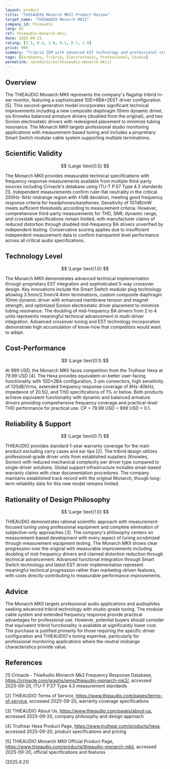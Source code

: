 ```yaml
---
layout: product
title: "THIEAUDIO Monarch MKII Product Review"
target_name: "THIEAUDIO Monarch MKII"
company_id: thieaudio
lang: en
ref: thieaudio-monarch-mkii
date: 2025-09-21
rating: [3.3, 0.5, 1.0, 0.1, 0.7, 1.0]
price: 999
summary: "Tribrid IEM with advanced EST technology and professional studio tuning, though limited measurement data prevents transparent level confirmation."
tags: [Earphones, Tribrid, Electrostatic, Professional, Studio]
permalink: /products/en/thieaudio-monarch-mkii/
---
```


## Overview

The THIEAUDIO Monarch MKII represents the company's flagship tribrid in-ear monitor, featuring a sophisticated 1DD+6BA+2EST driver configuration [5]. This second-generation model incorporates significant technical improvements including a new composite diaphragm 10mm dynamic driver, six Knowles balanced armature drivers (doubled from the original), and two Sonion electrostatic drivers with redesigned placement to minimize tubing resonance. The Monarch MKII targets professional studio monitoring applications with measurement-based tuning and includes a proprietary Smart Switch modular cable system supporting multiple terminations.

## Scientific Validity

$$ \Large \text{0.5} $$

The Monarch MKII provides measurable technical specifications with frequency response measurements available from multiple third-party sources including Crinacle's database using ITU-T P.57 Type 4.3 standards [1]. Independent measurements confirm ruler-flat neutrality in the critical 200Hz-1kHz midrange region with ±1dB deviation, meeting good frequency response criteria for headphones/earphones. Sensitivity of 107dB/mW meets sufficient thresholds according to measurement criteria. However, comprehensive third-party measurements for THD, SNR, dynamic range, and crosstalk specifications remain limited, with manufacturer claims of reduced distortion through doubled mid-frequency BA drivers unverified by independent testing. Conservative scoring applies due to insufficient independent measurement data to confirm transparent level performance across all critical audio specifications.

## Technology Level

$$ \Large \text{1.0} $$

The Monarch MKII demonstrates advanced technical implementation through proprietary EST integration and sophisticated 5-way crossover design. Key innovations include the Smart Switch modular plug technology allowing 3.5mm/2.5mm/4.4mm terminations, custom composite diaphragm 10mm dynamic driver with enhanced membrane tension and magnet strength, and optimized Sonion electrostatic driver placement to minimize tubing resonance. The doubling of mid-frequency BA drivers from 2 to 4 units represents meaningful technical advancement in multi-driver integration. Advanced crossover tuning and EST technology incorporation demonstrate high accumulation of know-how that competitors would want to adopt.

## Cost-Performance

$$ \Large \text{0.1} $$

At 999 USD, the Monarch MKII faces competition from the Truthear Hexa at 79.99 USD [4]. The Hexa provides equivalent-or-better user-facing functionality with 1DD+2BA configuration, 2-pin connectors, high sensitivity of 120dB/Vrms, extended frequency response coverage of 8Hz-40kHz, impedance of 20.5Ω, and THD specifications of 1% or below. Both products achieve equivalent functionality with dynamic and balanced armature drivers providing comprehensive frequency coverage and practical-level THD performance for practical use. CP = 79.99 USD ÷ 999 USD = 0.1.

## Reliability & Support

$$ \Large \text{0.7} $$

THIEAUDIO provides standard 1-year warranty coverage for the main product excluding carry cases and ear tips [2]. The tribrid design utilizes professional-grade driver units from established suppliers (Knowles, Sonion) with reduced mechanical complexity per driver type compared to single-driver solutions. Global support infrastructure includes email-based warranty claims with clear documentation procedures. The company maintains established track record with the original Monarch, though long-term reliability data for this new model remains limited.

## Rationality of Design Philosophy

$$ \Large \text{1.0} $$

THIEAUDIO demonstrates rational scientific approach with measurement-focused tuning using professional equipment and complete elimination of subjective-only approaches [3]. The company's philosophy centers on measurement-based development with every aspect of tuning scrutinized through measurement equipment testing. The Monarch MKII shows clear progression over the original with measurable improvements including doubling of mid-frequency drivers and claimed distortion reduction through technical advancement. Advanced functional integration through Smart Switch technology and latest EST driver implementation represent meaningful technical progression rather than marketing-driven features, with costs directly contributing to measurable performance improvements.

## Advice

The Monarch MKII targets professional audio applications and audiophiles seeking advanced tribrid technology with studio-grade tuning. The modular cable system and extended frequency response provide practical advantages for professional use. However, potential buyers should consider that equivalent tribrid functionality is available at significantly lower cost. The purchase is justified primarily for those requiring the specific driver configuration and THIEAUDIO's tuning expertise, particularly for professional monitoring applications where the neutral midrange characteristics provide value.

## References

[1] Crinacle - ThieAudio Monarch Mk2 Frequency Response Database, https://crinacle.com/graphs/iems/thieaudio-monarch-mk2/, accessed 2025-09-20, ITU-T P.57 Type 4.3 measurement standards

[2] THIEAUDIO Terms of Service, https://www.thieaudio.com/pages/terms-of-service, accessed 2025-09-20, warranty coverage specifications

[3] THIEAUDIO About Us, https://www.thieaudio.com/pages/about-us, accessed 2025-09-20, company philosophy and design approach

[4] Truthear Hexa Product Page, https://www.truthear.com/products/hexa, accessed 2025-09-20, product specifications and pricing

[5] THIEAUDIO Monarch MKII Official Product Page, https://www.thieaudio.com/products/thieaudio-monarch-mkii, accessed 2025-09-20, official specifications and features

(2025.9.21)